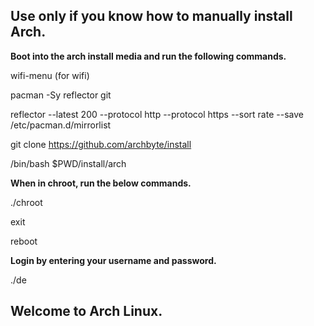## Use only if you know how to manually install Arch. 

**Boot into the arch install media and run the following commands.**

wifi-menu (for wifi)

pacman -Sy reflector git

reflector --latest 200 --protocol http --protocol https --sort rate --save /etc/pacman.d/mirrorlist

git clone https://github.com/archbyte/install

/bin/bash $PWD/install/arch

**When in  chroot, run the below commands.**

./chroot

exit

reboot

**Login by entering your username and password.**

./de

## Welcome to Arch Linux.
